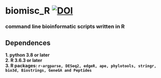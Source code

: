 # biomisc_R [![DOI](https://zenodo.org/badge/DOI/10.5281/zenodo.5138333.svg)](https://doi.org/10.5281/zenodo.5138333)
### command line bioinformatic scripts written in R 
## Dependences
**1. python 3.8 or later**  
**2. R 3.6.3 or later**  
**3. R packages: `r-argparse, DESeq2, edgeR, ape, phylotools, stringr, bio3d, Biostrings, GeneGA and Peptides`**
